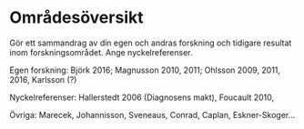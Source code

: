 # Områdesöversikt 

Gör ett sammandrag av din egen och andras forskning och tidigare resultat inom forskningsområdet. Ange nyckelreferenser. 

Egen forskning: Björk 2016; Magnusson 2010, 2011; Ohlsson 2009, 2011, 2016, Karlsson (?)

Nyckelreferenser: Hallerstedt 2006 (Diagnosens makt), Foucault 2010, 

Övriga: Marecek, Johannisson, Sveneaus, Conrad, Caplan, Eskner-Skoger...

